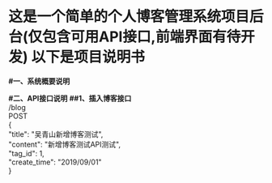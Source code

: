 这是一个简单的个人博客管理系统项目后台(仅包含可用API接口,前端界面有待开发)  以下是项目说明书
==
**#一、系统概要说明**

**#二、API接口说明**
**##1、插入博客接口**  
/blog  
POST  
{  
    "title": "吴青山新增博客测试",  
    "content": "新增博客测试API测试",  
    "tag_id": 1,  
    "create_time": "2019/09/01"  
}  
